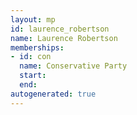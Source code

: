 ```yaml
---
layout: mp
id: laurence_robertson
name: Laurence Robertson
memberships:
- id: con
  name: Conservative Party
  start: 
  end: 
autogenerated: true
---
```

